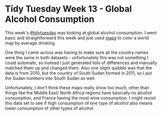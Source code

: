 # Tidy Tuesday Week 13 - Global Alcohol Consumption

This week's [#tidytuesday](https://twitter.com/hashtag/tidytuesday?src=hash) was looking at global alcohol consumption. I went basic and straightforward this week and just used [maps](https://cran.r-project.org/web/packages/maps/index.html) to color a world map by average drinking.

One thing I came across was having to make sure all the country names were the same in both datasets - unfortunately this was not something I could automate, so instead I just generated lists of differences and manually matched them up and changed them. Also one slight quibble was that the data is from 2010, but the country of South Sudan formed in 2011, so I put the Sudan numbers into South Sudan as well. 

Unfortunately, I don't think these maps really show too much, other than things like the Middle East/ North Africa regions have basically no alcohol consumption, and France having the most wine consumption. I might revisit this data set to see if high consumption of one type of alcohol also means lower consumption of other types of alcohol
